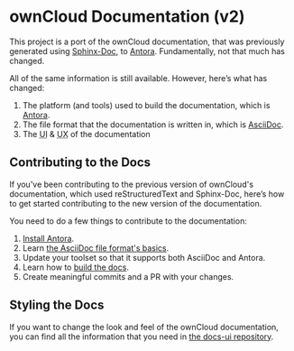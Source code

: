 # ownCloud Documentation (v2)

This project is a port of the ownCloud documentation, that was previously generated using [Sphinx-Doc](http://www.sphinx-doc.org), to [Antora](./docs/what-is-antora.md).
Fundamentally, not that much has changed.

All of the same information is still available.
However, here’s what has changed:

1. The platform (and tools) used to build the documentation, which is [Antora](./docs/what-is-antora.md).
2. The file format that the documentation is written in, which is [AsciiDoc](./docs/what-is-asciidoc.md).
3. The <abbr title="User Interface">UI</abbr> & <abbr title="User Experience">UX</abbr> of the documentation

## Contributing to the Docs

If you've been contributing to the previous version of ownCloud's documentation, which used reStructuredText and Sphinx-Doc, here’s how to get started contributing to the new version of the documentation.

You need to do a few things to contribute to the documentation:

1. [Install Antora](./docs/install-antora.md).
2. Learn [the AsciiDoc file format's basics](./docs/what-is-asciidoc.md).
3. Update your toolset so that it supports both AsciiDoc and Antora.
4. Learn how to [build the docs](./docs/build-the-docs.md).
5. Create meaningful commits and a PR with your changes.

## Styling the Docs

If you want to change the look and feel of the ownCloud documentation, you can find all the information that you need in [the docs-ui repository](https://github.com/owncloud/docs-ui/blob/master/README.adoc).
